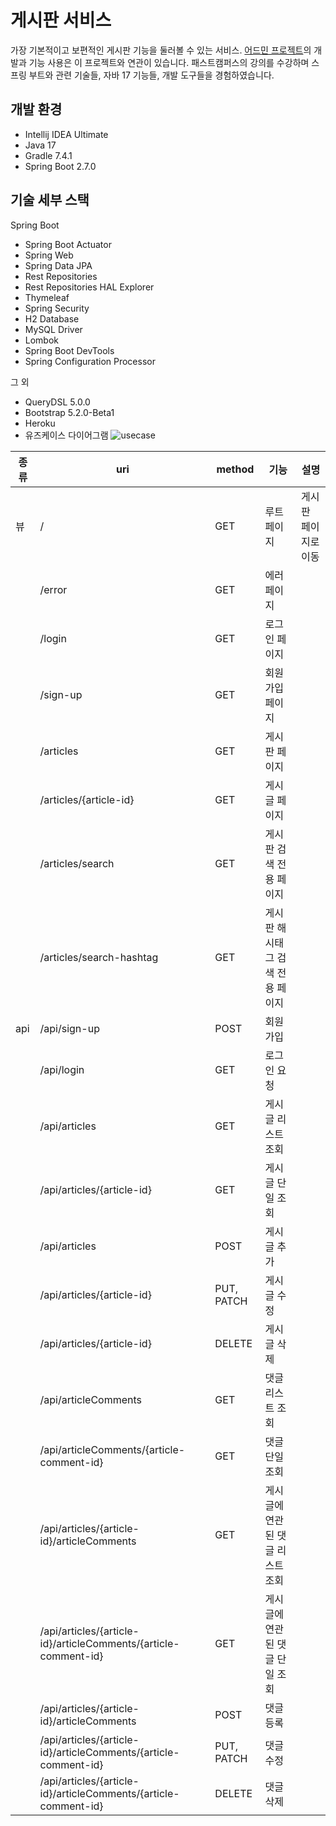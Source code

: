 # 게시판 서비스

가장 기본적이고 보편적인 게시판 기능을 둘러볼 수 있는 서비스.
[어드민 프로젝트](https://github.com/ekgus419/web-project-board-admin)의 개발과 기능 사용은 이 프로젝트와 연관이 있습니다.
패스트캠퍼스의 강의를 수강하며 스프링 부트와 관련 기술들, 자바 17 기능들, 개발 도구들을 경험하였습니다.

## 개발 환경

* Intellij IDEA Ultimate
* Java 17
* Gradle 7.4.1
* Spring Boot 2.7.0

## 기술 세부 스택

Spring Boot

* Spring Boot Actuator
* Spring Web
* Spring Data JPA
* Rest Repositories
* Rest Repositories HAL Explorer
* Thymeleaf
* Spring Security
* H2 Database
* MySQL Driver
* Lombok
* Spring Boot DevTools
* Spring Configuration Processor

그 외

* QueryDSL 5.0.0
* Bootstrap 5.2.0-Beta1
* Heroku
* 유즈케이스 다이어그램
![usecase](https://github.com/user-attachments/assets/9fee3d37-cf9c-4421-97b9-0a05c677e224)

| 종류   | uri                                             | method       | 기능                     | 설명                                      |
|--------|-------------------------------------------------|--------------|--------------------------|-------------------------------------------|
| 뷰     | /                                               | GET          | 루트 페이지              | 게시판 페이지로 이동                      |
|        | /error                                          | GET          | 에러 페이지              |                                           |
|        | /login                                          | GET          | 로그인 페이지            |                                           |
|        | /sign-up                                        | GET          | 회원 가입 페이지         |                                           |
|        | /articles                                       | GET          | 게시판 페이지            |                                           |
|        | /articles/{article-id}                          | GET          | 게시글 페이지            |                                           |
|        | /articles/search                                | GET          | 게시판 검색 전용 페이지  |                                           |
|        | /articles/search-hashtag                        | GET          | 게시판 해시태그 검색 전용 페이지 |                                           |
| api    | /api/sign-up                                    | POST         | 회원 가입                |                                           |
|        | /api/login                                      | GET          | 로그인 요청              |                                           |
|        | /api/articles                                   | GET          | 게시글 리스트 조회       |                                           |
|        | /api/articles/{article-id}                      | GET          | 게시글 단일 조회         |                                           |
|        | /api/articles                                   | POST         | 게시글 추가              |                                           |
|        | /api/articles/{article-id}                      | PUT, PATCH   | 게시글 수정              |                                           |
|        | /api/articles/{article-id}                      | DELETE       | 게시글 삭제              |                                           |
|        | /api/articleComments                            | GET          | 댓글 리스트 조회         |                                           |
|        | /api/articleComments/{article-comment-id}       | GET          | 댓글 단일 조회           |                                           |
|        | /api/articles/{article-id}/articleComments      | GET          | 게시글에 연관된 댓글 리스트 조회 |                                           |
|        | /api/articles/{article-id}/articleComments/{article-comment-id} | GET | 게시글에 연관된 댓글 단일 조회 |                                           |
|        | /api/articles/{article-id}/articleComments      | POST         | 댓글 등록                |                                           |
|        | /api/articles/{article-id}/articleComments/{article-comment-id} | PUT, PATCH | 댓글 수정              |                                           |
|        | /api/articles/{article-id}/articleComments/{article-comment-id} | DELETE | 댓글 삭제              |                                           |
